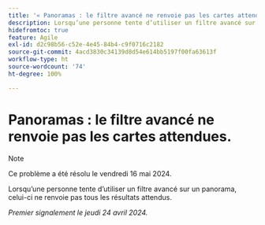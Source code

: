 ```yaml
---
title: '« Panoramas : le filtre avancé ne renvoie pas les cartes attendues. »'
description: Lorsqu’une personne tente d’utiliser un filtre avancé sur un panorama, celui-ci ne renvoie pas tous les résultats attendus.
hidefromtoc: true
feature: Agile
exl-id: d2c98b56-c52e-4e45-84b4-c9f0716c2182
source-git-commit: 4acd3830c34139d8d54e614bb5197f00fa63613f
workflow-type: ht
source-wordcount: '74'
ht-degree: 100%

---
```


# Panoramas : le filtre avancé ne renvoie pas les cartes attendues.

>[!NOTE]
>
>Ce problème a été résolu le vendredi 16 mai 2024.

Lorsqu’une personne tente d’utiliser un filtre avancé sur un panorama, celui-ci ne renvoie pas tous les résultats attendus.

_Premier signalement le jeudi 24 avril 2024._
